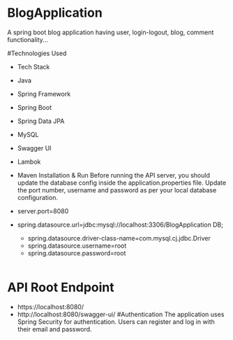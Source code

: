 # BlogApplication
A spring boot blog application having user, login-logout, blog, comment functionality...


#Technologies Used
- Tech Stack
- Java
- Spring Framework
- Spring Boot
- Spring Data JPA
- MySQL
- Swagger UI
- Lambok
- Maven
Installation & Run
Before running the API server, you should update the database config inside the application.properties file.
Update the port number, username and password as per your local database configuration.
- server.port=8080

- spring.datasource.url=jdbc:mysql://localhost:3306/BlogApplication
DB;
    - spring.datasource.driver-class-name=com.mysql.cj.jdbc.Driver
   - spring.datasource.username=root
   - spring.datasource.password=root
   ```
# API Root Endpoint
- https://localhost:8080/
- http://localhost:8080/swagger-ui/
#Authentication The application uses Spring Security for authentication. Users can register and log in with their email and password.
